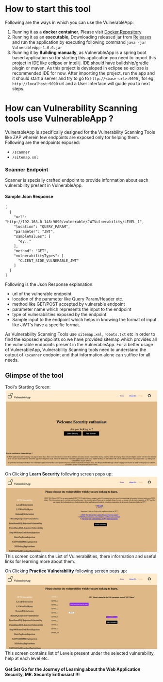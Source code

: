 # How to start this tool #
Following are the ways in which you can use the VulnerableApp:
1. Running it as a **docker container**, Please visit [Docker Repository](https://hub.docker.com/r/sasanlabs/owasp-vulnerableapp)
2. Running it as an **executable**, Downloading released jar from [Releases](https://github.com/SasanLabs/VulnerableApp/releases) and run the application by executing following command ```java -jar  VulnerableApp-1.0.0.jar ```
3. Running it by **Building manually**, as VulnerableApp is a spring boot based application so for starting this application you need to import this project in IDE like eclipse or intellij. IDE should have buildship/gradle plugin or maven. As this project is developed in eclipse so eclipse is recommended IDE for now.
After importing the project, run the app and it should start a server and try to go to `http://<base-url>:9090` , for eg: `http://localhost:9090` url and a User Interface will guide you to next steps.


# How can Vulnerability Scanning tools use VulnerableApp ? #
VulnerableApp is specifically designed for the Vulnerability Scanning Tools like ZAP wherein few endpoints are exposed only for helping them.
Following are the endpoints exposed:
- `/scanner`
- `/sitemap.xml`

### Scanner Endpoint ###
Scanner is specially crafted endpoint to provide information about each vulnerability present in VulnerableApp.
#### Sample Json Response ####
```
[
  {
    "url": "http://192.168.0.148:9090/vulnerable/JWTVulnerability/LEVEL_1",
    "location": "QUERY_PARAM",
    "parameter": "JWT",
    "sampleValues": [
      "ey.."
    ],
    "method": "GET",
    "vulnerabilityTypes": [
      "CLIENT_SIDE_VULNERABLE_JWT"
    ]
  }
]
```
Following is the Json Response explanation:
- url of the vulnerable endpoint
- location of the parameter like Query Param/Header etc.
- method like GET/POST accepted by vulnerable endpoint
- parameter name which represents the input to the endpoint
- type of vulnerabilities exposed by the endpoint
- Sample input to the endpoint which helps in knowing the format of input like JWT's have a specific format.

As Vulnerability Scanning Tools use `sitemap.xml`, `robots.txt` etc in order to find the exposed endpoints so we have provided sitemap which provides all the vulnerable endpoints present in the VulnerableApp. For a better usage of VulnerableApp, Vulnerability Scanning tools need to understand the output of `\scanner` endpoint and that information alone can suffice for all needs. 

## Glimpse of the tool ##
Tool's Starting Screen:
![Welcome](/docs/Starting%20Screen.png)

On Clicking **Learn Security** following screen pops up:
![Learning Security](docs/Vulnerability%20list.png)
This screen contains the List of Vulnerabilities, there information and useful links for learning more about them.

On Clicking **Practice Vulnerability** following screen pops up:
![Practice Vulnerability](docs/Choosing%20Vulnerability%20Level%20Screen.png)
This screen contains list of Levels present under the selected vulnerability, help at each level etc.

#### Get Set Go for the Journey of Learning about the Web Application Security, MR. Security Enthusiast !!! ####
